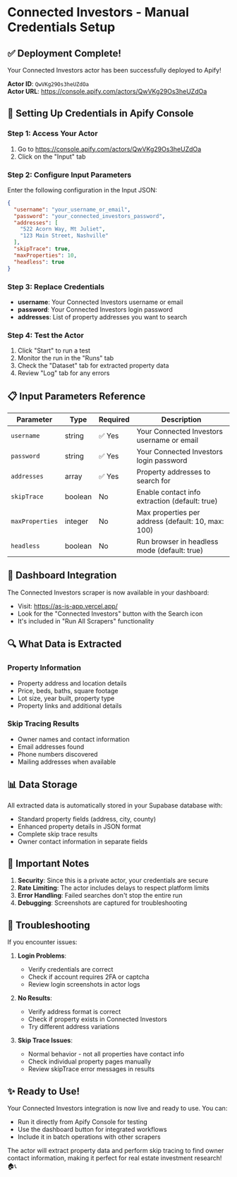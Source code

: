 # Connected Investors - Manual Credentials Setup

## ✅ Deployment Complete!

Your Connected Investors actor has been successfully deployed to Apify!

**Actor ID**: `QwVKg29Os3heUZdOa`  
**Actor URL**: https://console.apify.com/actors/QwVKg29Os3heUZdOa

## 🔑 Setting Up Credentials in Apify Console

### Step 1: Access Your Actor
1. Go to https://console.apify.com/actors/QwVKg29Os3heUZdOa
2. Click on the "Input" tab

### Step 2: Configure Input Parameters
Enter the following configuration in the Input JSON:

```json
{
  "username": "your_username_or_email",
  "password": "your_connected_investors_password",
  "addresses": [
    "522 Acorn Way, Mt Juliet",
    "123 Main Street, Nashville"
  ],
  "skipTrace": true,
  "maxProperties": 10,
  "headless": true
}
```

### Step 3: Replace Credentials
- **username**: Your Connected Investors username or email
- **password**: Your Connected Investors login password
- **addresses**: List of property addresses you want to search

### Step 4: Test the Actor
1. Click "Start" to run a test
2. Monitor the run in the "Runs" tab
3. Check the "Dataset" tab for extracted property data
4. Review "Log" tab for any errors

## 📋 Input Parameters Reference

| Parameter | Type | Required | Description |
|-----------|------|----------|-------------|
| `username` | string | ✅ Yes | Your Connected Investors username or email |
| `password` | string | ✅ Yes | Your Connected Investors login password |
| `addresses` | array | ✅ Yes | Property addresses to search for |
| `skipTrace` | boolean | No | Enable contact info extraction (default: true) |
| `maxProperties` | integer | No | Max properties per address (default: 10, max: 100) |
| `headless` | boolean | No | Run browser in headless mode (default: true) |

## 🎯 Dashboard Integration

The Connected Investors scraper is now available in your dashboard:
- Visit: https://as-is-app.vercel.app/
- Look for the "Connected Investors" button with the Search icon
- It's included in "Run All Scrapers" functionality

## 🔍 What Data is Extracted

### Property Information
- Property address and location details
- Price, beds, baths, square footage
- Lot size, year built, property type
- Property links and additional details

### Skip Tracing Results
- Owner names and contact information
- Email addresses found
- Phone numbers discovered
- Mailing addresses when available

## 📊 Data Storage

All extracted data is automatically stored in your Supabase database with:
- Standard property fields (address, city, county)
- Enhanced property details in JSON format
- Complete skip trace results
- Owner contact information in separate fields

## 🚨 Important Notes

1. **Security**: Since this is a private actor, your credentials are secure
2. **Rate Limiting**: The actor includes delays to respect platform limits
3. **Error Handling**: Failed searches don't stop the entire run
4. **Debugging**: Screenshots are captured for troubleshooting

## 🐛 Troubleshooting

If you encounter issues:

1. **Login Problems**: 
   - Verify credentials are correct
   - Check if account requires 2FA or captcha
   - Review login screenshots in actor logs

2. **No Results**: 
   - Verify address format is correct
   - Check if property exists in Connected Investors
   - Try different address variations

3. **Skip Trace Issues**:
   - Normal behavior - not all properties have contact info
   - Check individual property pages manually
   - Review skipTrace error messages in results

## ✨ Ready to Use!

Your Connected Investors integration is now live and ready to use. You can:
- Run it directly from Apify Console for testing
- Use the dashboard button for integrated workflows
- Include it in batch operations with other scrapers

The actor will extract property data and perform skip tracing to find owner contact information, making it perfect for real estate investment research! 🏠📞